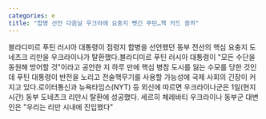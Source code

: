 ```yaml
---
categories: e
title: "합병 선언 다음날 우크라에 요충지 뺏긴 푸틴…핵 카드 쓸까"
---
```

블라디미르 푸틴 러시아 대통령이 점령지 합병을 선언했던 동부 전선의 핵심 요충지 도네츠크 리만을 우크라이나가 탈환했다.블라디미르 푸틴 러시아 대통령이 "모든 수단을 동원해 방어할 것"이라고 공언한 지 하루 만에 핵심 병참 도시를 잃는 수모를 당한 것인데 푸틴 대통령이 반전을 노리고 전술핵무기를 사용할 가능성에 국제 사회의 긴장이 커지고 있다.로이터통신과 뉴욕타임스(NYT) 등 외신에 따르면 우크라이나군은 1일(현지시간) 동부 도네츠크 리만시 탈환에 성공했다. 세르히 체레바티 우크라이나 동부군 대변인은 "우리는 리만 시내에 진입했다"